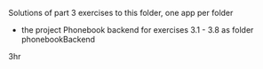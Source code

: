 Solutions of part 3 exercises to this folder, one app per folder

- the project Phonebook backend for exercises 3.1 - 3.8 as folder phonebookBackend

3hr